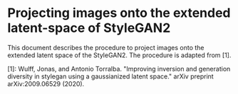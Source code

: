 # Projecting images onto the extended latent-space of StyleGAN2

This document describes the procedure to project images onto the extended latent space of the StyleGAN2. The procedure is adapted from [1].



[1]: Wulff, Jonas, and Antonio Torralba. "Improving inversion and generation diversity in stylegan using a gaussianized latent space." arXiv preprint arXiv:2009.06529 (2020).